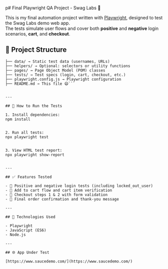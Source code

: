 p# Final Playwright QA Project - Swag Labs 🧪

This is my final automation project written with [Playwright](https://playwright.dev/), designed to test the Swag Labs demo web app.  
The tests simulate user flows and cover both **positive** and **negative** login scenarios, **cart**, and **checkout**.

## 📁 Project Structure
```FINALPROJECT/
├── data/ → Static test data (usernames, URLs)
├── helpers/ → Optional: selectors or utility functions
├── pages/ → Page Object Model (POM) classes
├── tests/ → Test specs (login, cart, checkout, etc.)
├── playwright.config.js → Playwright configuration
├── README.md → This file 😄```


---

## 🚀 How to Run the Tests

1. Install dependencies:
npm install


2. Run all tests:
npx playwright test


3. View HTML test report:
npx playwright show-report


---

## ✅ Features Tested

- 🔐 Positive and negative login tests (including locked_out_user)
- 🛒 Add to cart flow and cart item verification
- 🧾 Checkout steps 1 & 2 with form validation
- 🎉 Final order confirmation and thank-you message

---

## 🔧 Technologies Used

- Playwright
- JavaScript (ES6)
- Node.js

---

## 🌐 App Under Test

[https://www.saucedemo.com/](https://www.saucedemo.com/)

